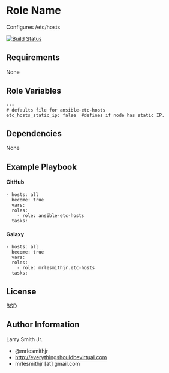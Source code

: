 Role Name
=========

Configures /etc/hosts

[![Build Status](https://travis-ci.org/mrlesmithjr/ansible-etc-hosts.svg?branch=master)](https://travis-ci.org/mrlesmithjr/ansible-etc-hosts)

Requirements
------------

None

Role Variables
--------------

````
---
# defaults file for ansible-etc-hosts
etc_hosts_static_ip: false  #defines if node has static IP.
````

Dependencies
------------

None

Example Playbook
----------------

#### GitHub
````
- hosts: all
  become: true
  vars:
  roles:
    - role: ansible-etc-hosts
  tasks:
````

#### Galaxy
````
- hosts: all
  become: true
  vars:
  roles:
    - role: mrlesmithjr.etc-hosts
  tasks:
````

License
-------

BSD

Author Information
------------------

Larry Smith Jr.
- @mrlesmithjr
- http://everythingshouldbevirtual.com
- mrlesmithjr [at] gmail.com
